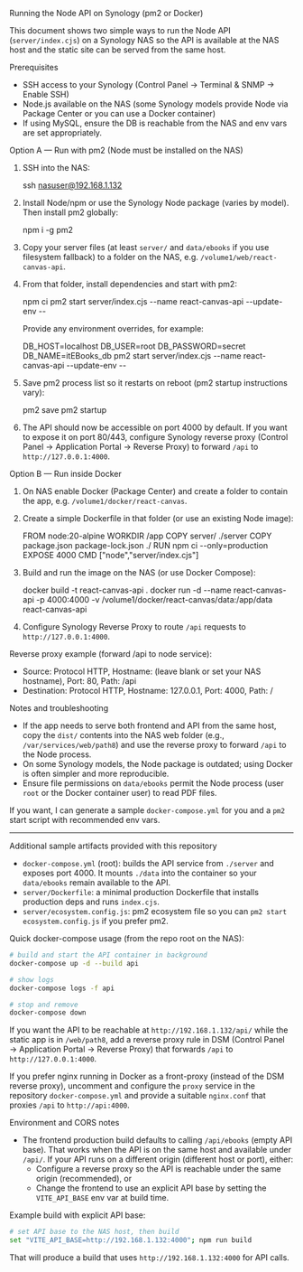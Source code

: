 Running the Node API on Synology (pm2 or Docker)

This document shows two simple ways to run the Node API (`server/index.cjs`) on a Synology NAS so the API is available at the NAS host and the static site can be served from the same host.

Prerequisites
- SSH access to your Synology (Control Panel → Terminal & SNMP → Enable SSH)
- Node.js available on the NAS (some Synology models provide Node via Package Center or you can use a Docker container)
- If using MySQL, ensure the DB is reachable from the NAS and env vars are set appropriately.

Option A — Run with pm2 (Node must be installed on the NAS)
1. SSH into the NAS:

    ssh nasuser@192.168.1.132

2. Install Node/npm or use the Synology Node package (varies by model). Then install pm2 globally:

    npm i -g pm2

3. Copy your server files (at least `server/` and `data/ebooks` if you use filesystem fallback) to a folder on the NAS, e.g. `/volume1/web/react-canvas-api`.

4. From that folder, install dependencies and start with pm2:

    npm ci
    pm2 start server/index.cjs --name react-canvas-api --update-env -- 

   Provide any environment overrides, for example:

    DB_HOST=localhost DB_USER=root DB_PASSWORD=secret DB_NAME=itEBooks_db pm2 start server/index.cjs --name react-canvas-api --update-env --

5. Save pm2 process list so it restarts on reboot (pm2 startup instructions vary):

    pm2 save
    pm2 startup

6. The API should now be accessible on port 4000 by default. If you want to expose it on port 80/443, configure Synology reverse proxy (Control Panel → Application Portal → Reverse Proxy) to forward `/api` to `http://127.0.0.1:4000`.

Option B — Run inside Docker
1. On NAS enable Docker (Package Center) and create a folder to contain the app, e.g. `/volume1/docker/react-canvas`.

2. Create a simple Dockerfile in that folder (or use an existing Node image):

    FROM node:20-alpine
    WORKDIR /app
    COPY server/ ./server
    COPY package.json package-lock.json ./
    RUN npm ci --only=production
    EXPOSE 4000
    CMD ["node","server/index.cjs"]

3. Build and run the image on the NAS (or use Docker Compose):

    docker build -t react-canvas-api .
    docker run -d --name react-canvas-api -p 4000:4000 -v /volume1/docker/react-canvas/data:/app/data react-canvas-api

4. Configure Synology Reverse Proxy to route `/api` requests to `http://127.0.0.1:4000`.

Reverse proxy example (forward /api to node service):
- Source: Protocol HTTP, Hostname: (leave blank or set your NAS hostname), Port: 80, Path: /api
- Destination: Protocol HTTP, Hostname: 127.0.0.1, Port: 4000, Path: /

Notes and troubleshooting
- If the app needs to serve both frontend and API from the same host, copy the `dist/` contents into the NAS web folder (e.g., `/var/services/web/path8`) and use the reverse proxy to forward `/api` to the Node process.
- On some Synology models, the Node package is outdated; using Docker is often simpler and more reproducible.
- Ensure file permissions on `data/ebooks` permit the Node process (user `root` or the Docker container user) to read PDF files.

If you want, I can generate a sample `docker-compose.yml` for you and a `pm2` start script with recommended env vars.

---

Additional sample artifacts provided with this repository

- `docker-compose.yml` (root): builds the API service from `./server` and exposes port 4000. It mounts `./data` into the container so your `data/ebooks` remain available to the API.
- `server/Dockerfile`: a minimal production Dockerfile that installs production deps and runs `index.cjs`.
- `server/ecosystem.config.js`: pm2 ecosystem file so you can `pm2 start ecosystem.config.js` if you prefer pm2.

Quick docker-compose usage (from the repo root on the NAS):

```sh
# build and start the API container in background
docker-compose up -d --build api

# show logs
docker-compose logs -f api

# stop and remove
docker-compose down
```

If you want the API to be reachable at `http://192.168.1.132/api/` while the static app is in `/web/path8`, add a reverse proxy rule in DSM (Control Panel → Application Portal → Reverse Proxy) that forwards `/api` to `http://127.0.0.1:4000`.

If you prefer nginx running in Docker as a front-proxy (instead of the DSM reverse proxy), uncomment and configure the `proxy` service in the repository `docker-compose.yml` and provide a suitable `nginx.conf` that proxies `/api` to `http://api:4000`.

Environment and CORS notes

- The frontend production build defaults to calling `/api/ebooks` (empty API base). That works when the API is on the same host and available under `/api/`. If your API runs on a different origin (different host or port), either:
    - Configure a reverse proxy so the API is reachable under the same origin (recommended), or
    - Change the frontend to use an explicit API base by setting the `VITE_API_BASE` env var at build time.

Example build with explicit API base:

```sh
# set API base to the NAS host, then build
set "VITE_API_BASE=http://192.168.1.132:4000"; npm run build
```

That will produce a build that uses `http://192.168.1.132:4000` for API calls.
